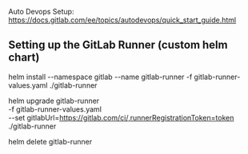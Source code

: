 Auto Devops Setup: https://docs.gitlab.com/ee/topics/autodevops/quick_start_guide.html


## Setting up the GitLab Runner (custom helm chart)
helm install --namespace gitlab --name gitlab-runner -f gitlab-runner-values.yaml ./gitlab-runner

helm upgrade gitlab-runner \
  -f gitlab-runner-values.yaml \
  --set gitlabUrl=https://gitlab.com/ci/,runnerRegistrationToken=token \
  ./gitlab-runner


helm delete gitlab-runner
